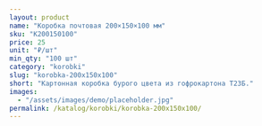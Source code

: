 ```yaml
---
layout: product
name: "Коробка почтовая 200×150×100 мм"
sku: "K200150100"
price: 25
unit: "₽/шт"
min_qty: "100 шт"
category: "korobki"
slug: "korobka-200x150x100"
short: "Картонная коробка бурого цвета из гофрокартона Т23Б."
images:
  - "/assets/images/demo/placeholder.jpg"
permalink: /katalog/korobki/korobka-200x150x100/
---
```

